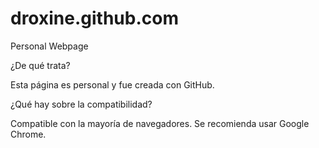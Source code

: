 droxine.github.com
==================

Personal Webpage


¿De qué trata?

Esta página es personal y fue creada con GitHub.

¿Qué hay sobre la compatibilidad?

Compatible con la mayoría de navegadores. Se recomienda usar Google Chrome.
